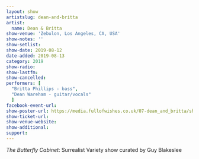 ```yaml
---
layout: show
artistslug: dean-and-britta
artist:
  name: Dean & Britta
show-venue: 'Zebulon, Los Angeles, CA, USA'
show-notes: ''
show-setlist:
show-date: 2019-08-12
date-added: 2019-08-13
category: 2019
show-radio:
show-lastfm:
show-cancelled:
performers: [
  "Britta Phillips - bass",
  "Dean Wareham - guitar/vocals"
  ]
facebook-event-url:
show-poster-url: https://media.fullofwishes.co.uk/07-dean_and_britta/show_assets/2019-08-12/2019-08-12-dean-britta-butterfly-cabinet-poster.jpg
show-ticket-url: 
show-venue-website:
show-additional:
support:
---
```

_The Butterfly Cabinet_: Surrealist Variety show curated by Guy Blakeslee 
